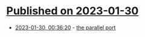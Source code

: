 # [Published on 2023-01-30](index.md)

* [2023-01-30, 00:36:20](https://lobste.rs/s/homnhj/parallel_port) - [the parallel port](https://computer.rip/2023-01-29-the-parallel-port.html)
